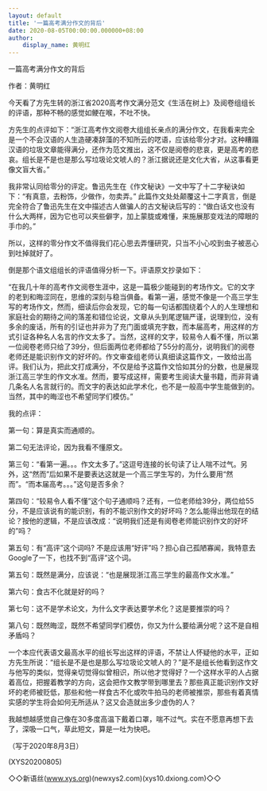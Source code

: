 ```yaml
---
layout: default
title: '一篇高考满分作文的背后'
date: 2020-08-05T00:00:00.000000+08:00
author:
    display_name: 黄明红
---
```


一篇高考满分作文的背后

作者：黄明红

今天看了方先生转的浙江省2020高考作文满分范文《生活在树上》及阅卷组组长的评语，那种不畅的感觉如鲠在喉，不吐不快。

方先生的点评如下：“浙江高考作文阅卷大组组长亲点的满分作文，在我看来完全是一个不会汉语的人生造硬凑辞藻的不知所云的呓语，应该给零分才对。这种糟蹋汉语的垃圾文章能得满分，还作为范文推出，这不仅是阅卷的悲哀，更是高考的悲哀。组长是不是也是那么写垃圾论文唬人的？浙江据说还是文化大省，从这事看更像文盲大省。”

我非常认同给零分的评定。鲁迅先生在《作文秘诀》一文中写了十二字秘诀如下：“有真意，去粉饰，少做作，勿卖弄。” 此篇作文处处颠覆这十二字真言，倒是完全符合了鲁迅先生在文中描述古人做骗人的古文秘诀后写的：“做白话文也没有什么大两样，因为它也可以夹些僻字，加上蒙胧或难懂，来施展那变戏法的障眼的手巾的。”

所以，这样的零分作文不值得我们花心思去弄懂研究，只当不小心咬到虫子被恶心到吐掉就好了。

倒是那个语文组组长的评语值得分析一下。评语原文抄录如下：

“在我几十年的高考作文阅卷生涯中，这是一篇极少能碰到的考场作文。它的文字的老到和晦涩同在，思维的深刻与稳当俱备。看第一遍，感觉不像是一个高三学生写的考场作文，然而，细读后你会发现，它的每一句话都围绕着个人的人生理想和家庭社会的期待之间的落差和错位论说，文章从头到尾逻辑严谨，说理到位，没有多余的废话，所有的引证也并非为了充门面或填充字数，而本届高考，用这样的方式引证各种名人名言的作文太多了。当然，这样的文字，较易令人看不懂，所以第一位阅卷老师只给了39分，但后面两位老师都给了55分的高分，说明我们的阅卷老师还是能识别作文的好坏的。作文审查组老师认真细读这篇作文，一致给出高评。我们认为，把此文打成满分，不仅是给予这篇作文恰如其分的分数，也是展现浙江高三学生的作文水准。然而，要写成这样，需要考生阅读大量书籍，而非背诵几条名人名言就行的。而文字的表达如此学术化，也不是一般高中学生能做到的。当然，其中的晦涩也不希望同学们模仿。”

我的点评：

第一句：算是真实而通顺的。

第二句无法评论，因为我看不懂原文。

第三句：“看第一遍。。。作文太多了。”这逗号连接的长句读了让人喘不过气。另外，这“然而”后如果不是要表达这就是一个高三学生写的，为什么要用“然而”。“而本届高考。。。”这句是否多余？

第四句：“较易令人看不懂”这个句子通顺吗？还有，一位老师给39分，两位给55分，不是应该说有的能识别，有的不能识别作文的好坏吗？怎么能得出他现在的结论？按他的逻辑，不是应该改成：“说明我们还是有阅卷老师能识别作文的好坏的”吗？

第五句：有“高评”这个词吗? 不是应该用“好评”吗？担心自己孤陋寡闻，我特意去Google了一下，也找不到“高评”这个词。

第五句：既然是满分，应该说：“也是展现浙江高三学生的最高作文水准。”

第六句：食古不化就是好的吗？

第七句：这不是学术论文，为什么文字表达要学术化？这是要推崇的吗？

第八句：既然晦涩，既然不希望同学们模仿，你又为什么要给满分呢？这不是自相矛盾吗？

一个本应代表语文最高水平的组长写出这样的评语，不禁让人怀疑他的水平，正如方先生所说：“组长是不是也是那么写垃圾论文唬人的？”是不是组长他看到这作文与他写的类似，觉得亲切觉得似曾相识，所以他才觉得好？一个这样水平的人占据着高位，把握着教学的方向，这会把作文教学带到哪里去？那些真正能识别作文好坏的老师被贬低，那些和他一样食古不化或吹牛拍马的老师被推崇，那些有着真情实感的学生将会如何无所适从？这又会造就出多少虚伪的人？

我越想越感觉自己像在30多度高温下戴着口罩，喘不过气。实在不愿意再想下去了，深吸一口气，草此短文，算是一吐为快吧。

（写于2020年8月3日）

(XYS20200805)

◇◇新语丝(www.xys.org)(newxys2.com)(xys10.dxiong.com)◇◇

